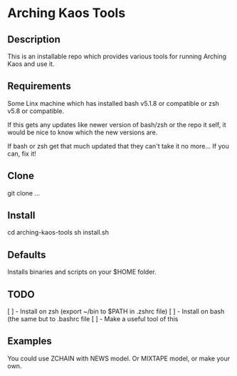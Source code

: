 Arching Kaos Tools
==================

Description
-----------

This is an installable repo which provides various tools for running Arching Kaos and use it.

Requirements
------------
Some Linx machine which has installed bash v5.1.8 or compatible or zsh v5.8 or compatible.

If this gets any updates like newer version of bash/zsh or the repo it self, it would be
nice to know which the new versions are.

If bash or zsh get that much updated that they can't take it no more... If you can, fix it!

Clone
-----

git clone ...

Install
-------

cd arching-kaos-tools
sh install.sh

Defaults
--------

Installs binaries and scripts on your $HOME folder.

TODO
----

[ ] - Install on zsh (export ~/bin to $PATH in .zshrc file)
[ ] - Install on bash (the same but to .bashrc file
[ ] - Make a useful tool of this

Examples
--------

You could use ZCHAIN with NEWS model. Or MIXTAPE model, or make your own.
